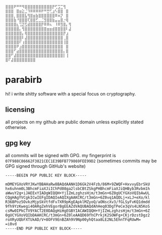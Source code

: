 ```
⣿⣿⣿⠟⠛⠛⠻⣿⣿⣿⣿⣿⣿⣿⣿⣿⣿⡟⢋⣩⣉⢻ 
⣿⣿⣿⠀⣿⣶⣕⣈⠹⠿⠿⠿⠿⠟⠛⣛⢋⣰⠣⣿⣿⠀⣿ 
⣿⣿⣿⡀⣿⣿⣿⣧⢻⣿⣶⣷⣿⣿⣿⣿⣿⣿⠿⠶⡝⠀⣿ 
⣿⣿⣿⣷⠘⣿⣿⣿⢏⣿⣿⣋⣀⣈⣻⣿⣿⣷⣤⣤⣿⡐⢿ 
⣿⣿⣿⣿⣆⢩⣝⣫⣾⣿⣿⣿⣿⡟⠿⠿⠦⠀⠸⠿⣻⣿⡄⢻ 
⣿⣿⣿⣿⣿⡄⢻⣿⣿⣿⣿⣿⣿⣿⣿⣶⣶⣾⣿⣿⣿⣿⠇⣼ 
⣿⣿⣿⣿⣿⣿⡄⢿⣿⣿⣿⣿⣿⣿⣿⣿⣿⣿⣿⣿⣿⡟⣰ 
⣿⣿⣿⣿⣿⣿⠇⣼⣿⣿⣿⣿⣿⣿⣿⣿⣿⣿⣿⣿⣿⢀⣿ 
⣿⣿⣿⣿⣿⠏⢰⣿⣿⣿⣿⣿⣿⣿⣿⣿⣿⣿⣿⣿⣿⢸⣿ 
⣿⣿⣿⣿⠟⣰⣿⣿⣿⣿⣿⣿⣿⣿⣿⣿⣿⣿⣿⣿⣿⠀⣿ 
⣿⣿⣿⠋⣴⣿⣿⣿⣿⣿⣿⣿⣿⣿⣿⣿⣿⣿⣿⣿⣿⡄⣿ 
⣿⣿⠋⣼⣿⣿⣿⣿⣿⣿⣿⣿⣿⣿⣿⣿⣿⣿⣿⣿⣿⡇⢸ 
⣿⠏⣼⣿⣿⣿⣿⣿⣿⣿⣿
```

# parabirb
hi! i write shitty software with a special focus on cryptography.

## licensing
all projects on my github are public domain unless explicitly stated otherwise.

## gpg key
all commits will be signed with GPG. my fingerprint is `07F988C86662F3821CEC1E39BFB779869FEE99D2` (sometimes commits may be GPG signed through GitHub's website)

```
-----BEGIN PGP PUBLIC KEY BLOCK-----

mDMEYGXoVRYJKwYBBAHaRw8BAQdAANH1D6Gk2V4Fzb/86M+9ZWQF+HxvvyEbrSkU
hx6uhnm0L3BhcmFiaXJiIChPd08ga2lsbCBtZSkgPHBhcmFiaXJiQHByb3Rvbm1h
aWwuY2g+iJAEExYIADgWIQQH+YjIZmLzghzsHjm/t3mGn+6Z0gUCYGXoVQIbAwUL
CQgHAgYVCgkICwIEFgIDAQIeAQIXgAAKCRC/t3mGn+6Z0vq1AQDLj+xLJ+eXo/kl
R36BPoz5OvkzMjpSkVtfdFv7XR9pKgEApklMZyoQ/aONscXv3/fGLSyFvKQ1dmdd
9fh9YzKwegi4OARgZehVEgorBgEEAZdVAQUBAQdAhHeq03DgTPeCe3qVs4LN5KoS
csMw0IPkCTV9YACT2E0DAQgHiHgEGBYIACAWIQQH+YjIZmLzghzsHjm/t3mGn+6Z
0gUCYGXoVQIbDAAKCRC/t3mGn+6Z0leAAQD69fhCPrkjK2SOWFg+CKjrDzstDgz2
roXRyUQbFXTUkAD/V+8OFV9EnBZAh9V9Np00yhQtaa8LE2NL5EhnTFqRUwM=
=i0vd
-----END PGP PUBLIC KEY BLOCK-----
```

